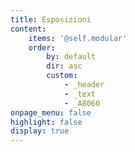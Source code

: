 ```yaml
---
title: Esposizioni
content:
    items: '@self.modular'
    order:
        by: default
        dir: asc
        custom:
            - _header
            - _text
            - _A8060
onpage_menu: false
highlight: false
display: true
---
```


